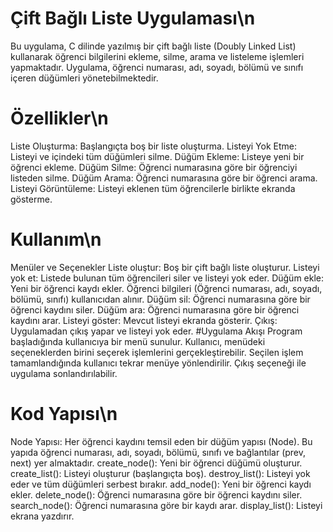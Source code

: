 # Çift Bağlı Liste Uygulaması\n
Bu uygulama, C dilinde yazılmış bir çift bağlı liste (Doubly Linked List) kullanarak öğrenci bilgilerini ekleme, silme, arama ve listeleme işlemleri yapmaktadır. Uygulama, öğrenci numarası, adı, soyadı, bölümü ve sınıfı içeren düğümleri yönetebilmektedir.

# Özellikler\n
Liste Oluşturma: Başlangıçta boş bir liste oluşturma.
Listeyi Yok Etme: Listeyi ve içindeki tüm düğümleri silme.
Düğüm Ekleme: Listeye yeni bir öğrenci ekleme.
Düğüm Silme: Öğrenci numarasına göre bir öğrenciyi listeden silme.
Düğüm Arama: Öğrenci numarasına göre bir öğrenci arama.
Listeyi Görüntüleme: Listeyi eklenen tüm öğrencilerle birlikte ekranda gösterme.
# Kullanım\n
Menüler ve Seçenekler
Liste oluştur: Boş bir çift bağlı liste oluşturur.
Listeyi yok et: Listede bulunan tüm öğrencileri siler ve listeyi yok eder.
Düğüm ekle: Yeni bir öğrenci kaydı ekler. Öğrenci bilgileri (Öğrenci numarası, adı, soyadı, bölümü, sınıfı) kullanıcıdan alınır.
Düğüm sil: Öğrenci numarasına göre bir öğrenci kaydını siler.
Düğüm ara: Öğrenci numarasına göre bir öğrenci kaydını arar.
Listeyi göster: Mevcut listeyi ekranda gösterir.
Çıkış: Uygulamadan çıkış yapar ve listeyi yok eder.
#Uygulama Akışı
Program başladığında kullanıcıya bir menü sunulur.
Kullanıcı, menüdeki seçeneklerden birini seçerek işlemlerini gerçekleştirebilir.
Seçilen işlem tamamlandığında kullanıcı tekrar menüye yönlendirilir.
Çıkış seçeneği ile uygulama sonlandırılabilir.
# Kod Yapısı\n
Node Yapısı: Her öğrenci kaydını temsil eden bir düğüm yapısı (Node). Bu yapıda öğrenci numarası, adı, soyadı, bölümü, sınıfı ve bağlantılar (prev, next) yer almaktadır.
create_node(): Yeni bir öğrenci düğümü oluşturur.
create_list(): Listeyi oluşturur (başlangıçta boş).
destroy_list(): Listeyi yok eder ve tüm düğümleri serbest bırakır.
add_node(): Yeni bir öğrenci kaydı ekler.
delete_node(): Öğrenci numarasına göre bir öğrenci kaydını siler.
search_node(): Öğrenci numarasına göre bir kaydı arar.
display_list(): Listeyi ekrana yazdırır.
